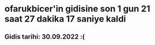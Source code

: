 # ofarukbicer'in gidisine son 1 gun 21 saat 27 dakika 17 saniye kaldi

## Gidis tarihi: 30.09.2022 :(